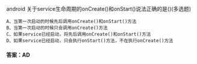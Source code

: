 android 关于service生命周期的onCreate()和onStart()说法正确的是()(多选题)
```  
A、当第一次启动的时候先后调用onCreate()和onStart()方法
B、当第一次启动的时候只会调用onCreate()方法
C、如果service已经启动，将先后调用onCreate()和onStart()方法
D、如果service已经启动，只会执行onStart()方法，不在执行onCreate()方法
```
#### 答案：AD

